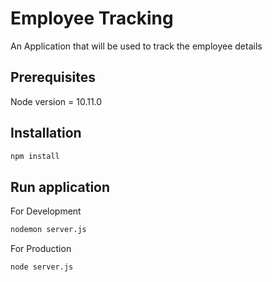 # Employee Tracking

An Application that will be used to track the employee details

## Prerequisites
Node version = 10.11.0

## Installation

```bash
npm install
```

## Run application
For Development
```bash
nodemon server.js
```

For Production
```bash
node server.js
```